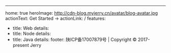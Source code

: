 ---
home: true
heroImage: http://cdn-blog.myjerry.cn/avatar/blog-avatar.jpg
actionText: Get Started →
actionLink: /
features:
- title: Web
  details: 
- title: Node
  details: 
- title: Java
  details: 
footer: 陕ICP备17007879号 | Copyright © 2017-present Jerry

